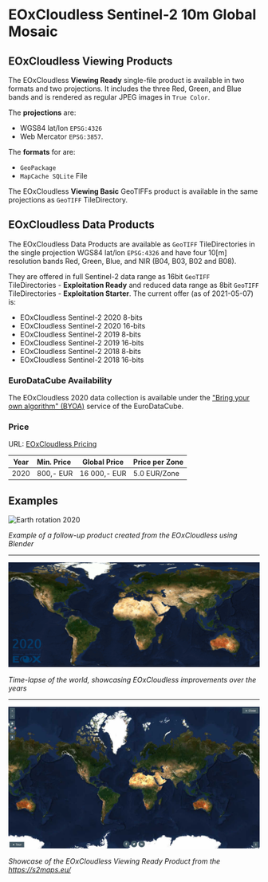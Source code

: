 # EOxCloudless Sentinel-2 10m Global Mosaic

## EOxCloudless Viewing Products

The EOxCloudless **Viewing Ready** single-file product is available in two formats and
two projections. It includes the three Red, Green, and Blue bands and is rendered as
regular JPEG images in `True Color`.

The **projections** are:
* WGS84 lat/lon `EPSG:4326`
* Web Mercator `EPSG:3857`.

The **formats** for are:
* `GeoPackage`
* `MapCache SQLite` File

The EOxCloudless **Viewing Basic** GeoTIFFs product is available in the same
projections as `GeoTIFF` TileDirectory.

## EOxCloudless Data Products

The EOxCloudless Data Products are available as `GeoTIFF` TileDirectories in
the single projection WGS84 lat/lon `EPSG:4326` and have four 10[m] resolution bands Red, Green,
Blue, and NIR (B04, B03, B02 and B08).

They are offered in full Sentinel-2 data range as 16bit `GeoTIFF` TileDirectories - **Exploitation Ready** and
reduced data range as 8bit `GeoTIFF` TileDirectories - **Exploitation Starter**. The current offer
(as of 2021-05-07) is:
* EOxCloudless Sentinel-2 2020 8-bits
* EOxCloudless Sentinel-2 2020 16-bits
* EOxCloudless Sentinel-2 2019 8-bits
* EOxCloudless Sentinel-2 2019 16-bits
* EOxCloudless Sentinel-2 2018 8-bits
* EOxCloudless Sentinel-2 2018 16-bits

### EuroDataCube Availability
The EOxCloudless 2020 data collection is available under the ["Bring your own
algorithm" (BYOA)]({insert_link_here}) service of the EuroDataCube.

### Price
URL: [EOxCloudless Pricing](https://eurodatacube.com/checkout?item=eoxcloudless)

| Year | Min. Price | Global Price | Price per Zone |
| -----|:-----------|--------------|----------------|
| 2020 | 800,- EUR | 16 000,- EUR | 5.0 EUR/Zone |

## Examples

![Earth rotation 2020](S2cloudless-2020_animation_smaller.gif)<br/>

*Example of a follow-up product created from the EOxCloudless using Blender*

----------------------------------

![Mosaic changes from 2016 to 2020](S2cloudless-over-the-years-animation-smaller.gif)<br/>

*Time-lapse of the world, showcasing EOxCloudless improvements over the years*

----------------------------------

![EOxCloudless Viewing Ready 2020](S2cloudless-2020_website_smaller.jpg)<br/>

*Showcase of the EOxCloudless Viewing Ready Product from the https://s2maps.eu/*


